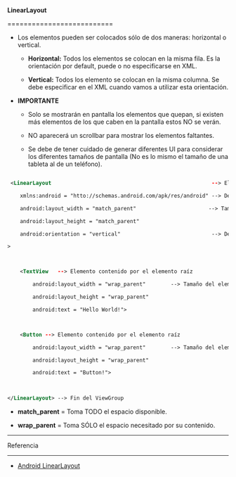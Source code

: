 **LinearLayout**
==========================

- Los elementos pueden ser colocados sólo de dos maneras: horizontal o vertical. 

	- **Horizontal:** Todos los elementos se colocan en la misma fila. Es  la orientación por default, puede o no especificarse en XML.
	- **Vertical:** Todos los elemento se colocan en la misma columna. Se debe especificar en el XML cuando vamos a utilizar esta orientación.

- **IMPORTANTE**
	-  Solo se mostrarán en pantalla los elementos que quepan, si existen más elementos de los que caben en la pantalla estos NO se verán.
	- NO aparecerá un scrollbar para mostrar los elementos faltantes.
	- Se debe de tener cuidado de generar diferentes UI para considerar los diferentes tamaños de pantalla (No es lo mismo el tamaño de una tableta al de un teléfono).

```xml
 <LinearLayout                                                   --> Elemento raíz. Inicio del ViewGroup
	xmlns:android = "htto://schemas.android.com/apk/res/android" --> Definición de las etiquetas.
	android:layout_width = "match_parent"	                    --> Tamaño del elemento.
	android:layout_height = "match_parent"
	android:orientation = "vertical"                             --> Determina la orientación que tendrá el layout
>

	<TextView	--> Elemento contenido por el elemento raíz
		android:layout_width = "wrap_parent"		--> Tamaño del elemento.
		android:layout_height = "wrap_parent"
		android:text = "Hello World!">

	<Button	--> Elemento contenido por el elemento raíz
		android:layout_width = "wrap_parent"		--> Tamaño del elemento.
		android:layout_height = "wrap_parent"
		android:text = "Button!">
		
</LinearLayout> --> Fin del ViewGroup
```

- **match_parent** = Toma TODO el espacio disponible.
- **wrap_parent** = Toma SÓLO el espacio necesitado por su contenido. 

------
Referencia
--------------
- [Android LinearLayout](https://www.youtube.com/watch?v=70-JVroY1Ng&index=36&list=PLonJJ3BVjZW6hYgvtkaWvwAVvOFB7fkLa)